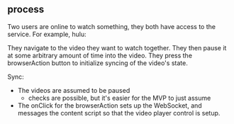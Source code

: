 ## process
Two users are online to watch something, they both have access to the service.
For example, hulu:

They navigate to the video they want to watch together.
They then pause it at some arbitrary amount of time into the video.
They press the browserAction button to initialize syncing of the video's state.


Sync:
  - The videos are assumed to be paused
    - checks are possible, but it's easier for the MVP to just assume
  - The onClick for the browserAction sets up the WebSocket, and messages the
    content script so that the video player control is setup.
